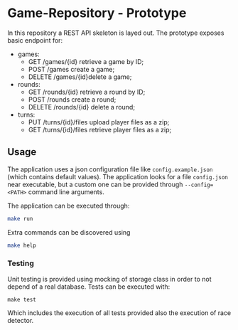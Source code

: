 # Game-Repository - Prototype
In this repository a REST API skeleton is layed out. 
The prototype exposes basic endpoint for:
* games:
    - GET /games/{id} retrieve a game by ID;
    - POST /games create a game;
    - DELETE /games/{id}delete a game;
* rounds:
    - GET /rounds/{id} retrieve a round by ID;
    - POST /rounds create a round;
    - DELETE /rounds/{id} delete a round;
* turns:
    - PUT /turns/{id}/files upload player files as a zip;
    - GET /turns/{id}/files retrieve player files as a zip;

## Usage
The application uses a json configuration file like `config.example.json` (which contains default values). The application looks for a file `config.json` near executable, but a custom one can be provided through `--config=<PATH>` command line arguments.

The application can be executed through:
```sh
make run
```

Extra commands can be discovered using
```sh
make help
```

### Testing
Unit testing is provided using mocking of storage class in order to not depend of a real database. Tests can be 
executed with:
```
make test
```
Which includes the execution of all tests provided also the execution of race detector.

